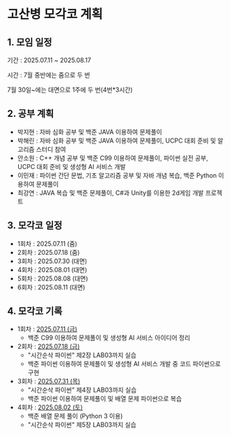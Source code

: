 # 고산병 모각코 계획

## 1. 모임 일정
기간 : 2025.07.11 ~ 2025.08.17

시간 : 7월 중반에는 줌으로 두 번

7월 30일~에는 대면으로 1주에 두 번(4번*3시간)

## 2. 공부 계획
- 박지현 :
자바 심화 공부 및 백준 JAVA 이용하여 문제풀이
- 박해린 :
자바 심화 공부 및 백준 JAVA 이용하여 문제풀이, UCPC 대회 준비 및 알고리즘 스터디 참여
- 안소원 :
C++ 개념 공부 및 백준 C99 이용하여 문제풀이, 파이썬 실전 공부, UCPC 대회 준비 및 생성형 AI 서비스 개발
- 이민재 :
파이썬 간단 문법, 기초 알고리즘 공부 및 자바 개념 복습, 백준 Python 이용하여 문제풀이
- 최강연 :
JAVA 복습 및 백준 문제풀이, C#과 Unity를 이용한 2d게임 개발 프로젝트

## 3. 모각코 일정
- 1회차 : 2025.07.11 (줌)
- 2회차 : 2025.07.18 (줌)
- 3회차 : 2025.07.30 (대면)
- 4회차 : 2025.08.01 (대면)
- 5회차 : 2025.08.08 (대면)
- 6회차 : 2025.08.11 (대면)

## 4. 모각코 기록
- 1회차 : [2025.07.11 (금)](https://github.com/wwwishcom/25Mogakko_Summer-session/blob/main/docs/2025_07_11.md)
    - 백준 C99 이용하여 문제풀이 및 생성형 AI 서비스 아이디어 정리
- 2회차 : [2025.07.18 (금)](https://github.com/wwwishcom/25Mogakko_Summer-session/blob/main/docs/2025_07_18.md)
    - "시간순삭 파이썬" 제2장 LAB03까지 실습
    - 백준 파이썬 이용하여 문제풀이 및 생성형 AI 서비스 개발 중 코드 파이썬으로 구현
- 3회차 : [2025.07.31 (목)](https://github.com/wwwishcom/25Mogakko_Summer-session/blob/main/docs/2025_07_31.md)
    - "시간순삭 파이썬" 제4장 LAB03까지 실습
    - 백준 파이썬 이용하여 문제풀이 및 배열 문제 파이썬으로 복습
- 4회차 : [2025.08.02 (토)](https://github.com/wwwishcom/25Mogakko_Summer-session/blob/main/docs/2025_08_02.md)
    - 백준 배열 문제 풀이 (Python 3 이용)
    - "시간순삭 파이썬" 제5장 LAB03까지 실습 

